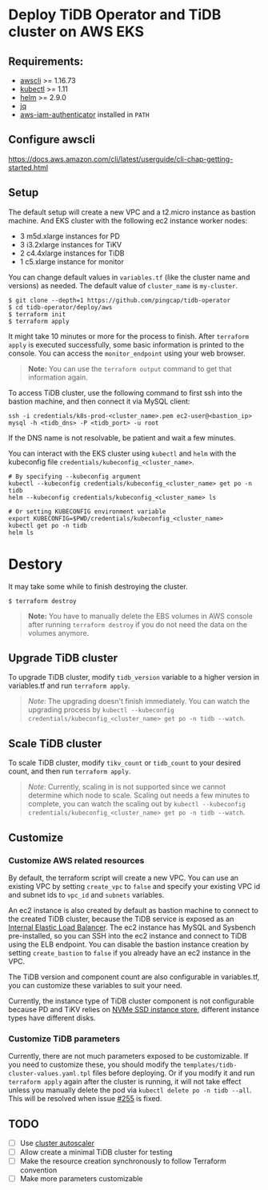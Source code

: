 # Deploy TiDB Operator and TiDB cluster on AWS EKS

## Requirements:
* [awscli](https://docs.aws.amazon.com/cli/latest/userguide/cli-chap-install.html) >= 1.16.73
* [kubectl](https://kubernetes.io/docs/tasks/tools/install-kubectl/#install-kubectl) >= 1.11
* [helm](https://github.com/helm/helm/blob/master/docs/install.md#installing-the-helm-client) >= 2.9.0
* [jq](https://stedolan.github.io/jq/download/)
* [aws-iam-authenticator](https://github.com/kubernetes-sigs/aws-iam-authenticator) installed in `PATH`

## Configure awscli

https://docs.aws.amazon.com/cli/latest/userguide/cli-chap-getting-started.html

## Setup

The default setup will create a new VPC and a t2.micro instance as bastion machine. And EKS cluster with the following ec2 instance worker nodes:

* 3 m5d.xlarge instances for PD
* 3 i3.2xlarge instances for TiKV
* 2 c4.4xlarge instances for TiDB
* 1 c5.xlarge instance for monitor

You can change default values in `variables.tf` (like the cluster name and versions) as needed. The default value of `cluster_name` is `my-cluster`.

``` shell
$ git clone --depth=1 https://github.com/pingcap/tidb-operator
$ cd tidb-operator/deploy/aws
$ terraform init
$ terraform apply
```

It might take 10 minutes or more for the process to finish. After `terraform apply` is executed successfully, some basic information is printed to the console. You can access the `monitor_endpoint` using your web browser.

> **Note:** You can use the `terraform output` command to get that information again.

To access TiDB cluster, use the following command to first ssh into the bastion machine, and then connect it via MySQL client:

``` shell
ssh -i credentials/k8s-prod-<cluster_name>.pem ec2-user@<bastion_ip>
mysql -h <tidb_dns> -P <tidb_port> -u root
```

If the DNS name is not resolvable, be patient and wait a few minutes.

You can interact with the EKS cluster using `kubectl` and `helm` with the kubeconfig file `credentials/kubeconfig_<cluster_name>`.

``` shell
# By specifying --kubeconfig argument
kubectl --kubeconfig credentials/kubeconfig_<cluster_name> get po -n tidb
helm --kubeconfig credentials/kubeconfig_<cluster_name> ls

# Or setting KUBECONFIG environment variable
export KUBECONFIG=$PWD/credentials/kubeconfig_<cluster_name>
kubectl get po -n tidb
helm ls
```

# Destory

It may take some while to finish destroying the cluster.

```shell
$ terraform destroy
```

> **Note:** You have to manually delete the EBS volumes in AWS console after running `terraform destroy` if you do not need the data on the volumes anymore.

## Upgrade TiDB cluster

To upgrade TiDB cluster, modify `tidb_version` variable to a higher version in variables.tf and run `terraform apply`.

> *Note*: The upgrading doesn't finish immediately. You can watch the upgrading process by `kubectl --kubeconfig credentials/kubeconfig_<cluster_name> get po -n tidb --watch`.

## Scale TiDB cluster

To scale TiDB cluster, modify `tikv_count` or `tidb_count` to your desired count, and then run `terraform apply`.

> *Note*: Currently, scaling in is not supported since we cannot determine which node to scale. Scaling out needs a few minutes to complete, you can watch the scaling out by `kubectl --kubeconfig credentials/kubeconfig_<cluster_name> get po -n tidb --watch`.

## Customize

### Customize AWS related resources

By default, the terraform script will create a new VPC. You can use an existing VPC by setting `create_vpc` to `false` and specify your existing VPC id and subnet ids to `vpc_id` and `subnets` variables.

An ec2 instance is also created by default as bastion machine to connect to the created TiDB cluster, because the TiDB service is exposed as an [Internal Elastic Load Balancer](https://aws.amazon.com/blogs/aws/internal-elastic-load-balancers/). The ec2 instance has MySQL and Sysbench pre-installed, so you can SSH into the ec2 instance and connect to TiDB using the ELB endpoint. You can disable the bastion instance creation by setting `create_bastion` to `false` if you already have an ec2 instance in the VPC.

The TiDB version and component count are also configurable in variables.tf, you can customize these variables to suit your need.

Currently, the instance type of TiDB cluster component is not configurable because PD and TiKV relies on [NVMe SSD instance store](https://docs.aws.amazon.com/AWSEC2/latest/UserGuide/ssd-instance-store.html), different instance types have different disks.

### Customize TiDB parameters

Currently, there are not much parameters exposed to be customizable. If you need to customize these, you should modify the `templates/tidb-cluster-values.yaml.tpl` files before deploying. Or if you modify it and run `terraform apply` again after the cluster is running, it will not take effect unless you manually delete the pod via `kubectl delete po -n tidb --all`. This will be resolved when issue [#255](https://github.com/pingcap/tidb-operator/issues/225) is fixed.

## TODO

- [ ] Use [cluster autoscaler](https://github.com/kubernetes/autoscaler)
- [ ] Allow create a minimal TiDB cluster for testing
- [ ] Make the resource creation synchronously to follow Terraform convention
- [ ] Make more parameters customizable
